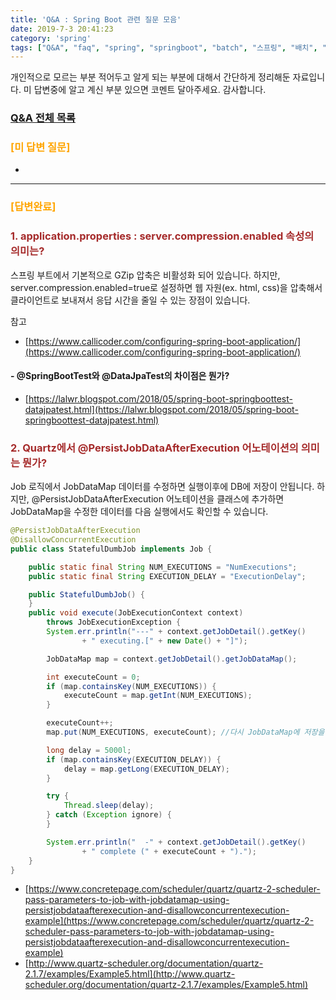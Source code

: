 ```yaml
---
title: 'Q&A : Spring Boot 관련 질문 모음'
date: 2019-7-3 20:41:23
category: 'spring'
tags: ["Q&A", "faq", "spring", "springboot", "batch", "스프링", "배치", "질문"]
---
```


개인적으로 모르는 부분 적어두고 알게 되는 부분에 대해서 간단하게 정리해둔 자료입니다.
미 답변중에 알고 계신 부분 있으면 코멘트 달아주세요. 감사합니다.


### [Q&A 전체 목록](https://blog.advenoh.pe.kr/java/20190320_Q&A_%EA%B0%9C%EB%B0%9C%EA%B4%80%EB%A0%A8_%EC%A7%88%EB%AC%B8_%EB%AA%A8%EC%9D%8C/)

### <span style="color:orange">[미 답변 질문]</span>
-

- - - -


### <span style="color:orange">[답변완료]</span>

### <span style="color:brown">1. application.properties : server.compression.enabled 속성의 의미는?</span>

스프링 부트에서 기본적으로 GZip 압축은 비활성화 되어 있습니다. 하지만, server.compression.enabled=true로 설정하면 웹 자원(ex. html, css)을 압축해서 클라이언트로 보내져서 응답 시간을 줄일 수 있는 장점이 있습니다.

참고
* [https://www.callicoder.com/configuring-spring-boot-application/](https://www.callicoder.com/configuring-spring-boot-application/)


#### - @SpringBootTest와 @DataJpaTest의 차이점은 뭔가?
* [https://lalwr.blogspot.com/2018/05/spring-boot-springboottest-datajpatest.html](https://lalwr.blogspot.com/2018/05/spring-boot-springboottest-datajpatest.html)

### <span style="color:brown">2. Quartz에서 @PersistJobDataAfterExecution 어노테이션의 의미는 뭔가? </span>

Job 로직에서 JobDataMap 데이터를 수정하면 실행이후에 DB에 저장이 안됩니다. 하지만, @PersistJobDataAfterExecution 어노테이션을 클래스에 추가하면 JobDataMap을 수정한 데이터를 다음 실행에서도 확인할 수 있습니다.

```java
@PersistJobDataAfterExecution
@DisallowConcurrentExecution
public class StatefulDumbJob implements Job {

    public static final String NUM_EXECUTIONS = "NumExecutions";
    public static final String EXECUTION_DELAY = "ExecutionDelay";

    public StatefulDumbJob() {
    }
    public void execute(JobExecutionContext context)
        throws JobExecutionException {
        System.err.println("---" + context.getJobDetail().getKey()
                + " executing.[" + new Date() + "]");

        JobDataMap map = context.getJobDetail().getJobDataMap();

        int executeCount = 0;
        if (map.containsKey(NUM_EXECUTIONS)) {
            executeCount = map.getInt(NUM_EXECUTIONS);
        }

        executeCount++;
        map.put(NUM_EXECUTIONS, executeCount); //다시 JobDataMap에 저장을 함

        long delay = 5000l;
        if (map.containsKey(EXECUTION_DELAY)) {
            delay = map.getLong(EXECUTION_DELAY);
        }

        try {
            Thread.sleep(delay);
        } catch (Exception ignore) {
        }

        System.err.println("  -" + context.getJobDetail().getKey()
                + " complete (" + executeCount + ").");
    }
}
```




* [https://www.concretepage.com/scheduler/quartz/quartz-2-scheduler-pass-parameters-to-job-with-jobdatamap-using-persistjobdataafterexecution-and-disallowconcurrentexecution-example](https://www.concretepage.com/scheduler/quartz/quartz-2-scheduler-pass-parameters-to-job-with-jobdatamap-using-persistjobdataafterexecution-and-disallowconcurrentexecution-example)
* [http://www.quartz-scheduler.org/documentation/quartz-2.1.7/examples/Example5.html](http://www.quartz-scheduler.org/documentation/quartz-2.1.7/examples/Example5.html)